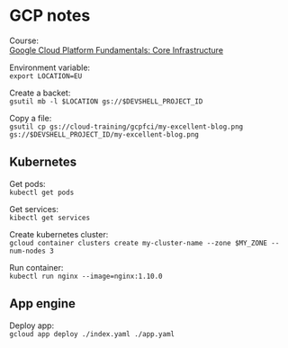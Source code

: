 # GCP notes

Course:  
[Google Cloud Platform Fundamentals: Core Infrastructure](https://www.coursera.org/learn/gcp-fundamentals)


Environment variable:  
```export LOCATION=EU```

Create a backet:  
```gsutil mb -l $LOCATION gs://$DEVSHELL_PROJECT_ID```

Copy a file:  
```gsutil cp gs://cloud-training/gcpfci/my-excellent-blog.png gs://$DEVSHELL_PROJECT_ID/my-excellent-blog.png```


## Kubernetes  
Get pods:  
```kubectl get pods```

Get services:  
```kibectl get services```

Create kubernetes cluster:  
```gcloud container clusters create my-cluster-name --zone $MY_ZONE --num-nodes 3```

Run container:  
```kubectl run nginx --image=nginx:1.10.0```


## App engine

Deploy app:  
```gcloud app deploy ./index.yaml ./app.yaml```
